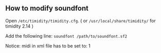 ## How to modify soundfont

Open `/etc/timidity/timidity.cfg`.
( or `/usr/local/share/timidity/` for timidity 2.14 )

Add the following line: `soundfont /path/to/soundfont.sf2`

Notice: midi in xml file has to be set to:
        <midi-program>1</midi-program>